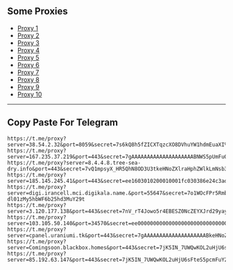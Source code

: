 Some Proxies
---
- [Proxy 1](https://t.me/proxy?server=38.54.2.32&port=8059&secret=7s6kQ8h5fZICXTqzcXO8DVhuYW1hdmEuaXI%3D)
- [Proxy 2](https://t.me/proxy?server=167.235.37.219&port=443&secret=7gAAAAAAAAAAAAAAAAAAAABNWS5pUmFuQ2VsbC5LaXI=)
- [Proxy 3](https://t.me/proxy?server=8.4.4.8.tree-sea-dry.info&port=443&secret=7vQ1mpsyX_HR5QhN8OD3U3tkeHNoZXlraHphZWlkLmNsb3VkZnJvbnQubmV0)
- [Proxy 4](https://t.me/proxy?server=185.145.245.41&port=443&secret=ee1603010200010001fc030386e24c3add6d792e6972616e63656c6c2e6972)
- [Proxy 5](https://t.me/proxy?server=digi.irancell.mci.digikala.name.&port=55647&secret=7o1WOcFPr5RmbGU8QQ-dl01zMy5hbWF6b25hd3MuY29t)
- [Proxy 6](https://t.me/proxy?server=3.120.177.138&port=443&secret=7nV_rT4Jowo5r4EBESZ0NcZEYXJrd29yay5pbw)
- [Proxy 7](https://t.me/proxy?server=103.105.50.140&port=34570&secret=ee000000000000000000000000000000006d79736f6e2e64756f6c696e676f2e636f6d)
- [Proxy 8](https://t.me/proxy?server=cpanel.uraniumi.tk&port=443&secret=7gAAAAAAAAAAAAAAAAAAAABkeHNoZXlraHphZWlkLmNsb3VkZnJvbnQubmV0)
- [Proxy 9](https://t.me/proxy?server=Comingsoon.blackbox.homes&port=443&secret=7jK5IN_7UWQwKOL2uHjU6sF3d3cuZ29vZ2xlLnNob3A)
- [Proxy 10](https://t.me/proxy?server=85.192.63.147&port=443&secret=7jK5IN_7UWQwKOL2uHjU6sFteS5pcmFuY2VsbC5pcg)
---
Copy Paste For Telegram
---
```
https://t.me/proxy?server=38.54.2.32&port=8059&secret=7s6kQ8h5fZICXTqzcXO8DVhuYW1hdmEuaXI%3D
https://t.me/proxy?server=167.235.37.219&port=443&secret=7gAAAAAAAAAAAAAAAAAAAABNWS5pUmFuQ2VsbC5LaXI=
https://t.me/proxy?server=8.4.4.8.tree-sea-dry.info&port=443&secret=7vQ1mpsyX_HR5QhN8OD3U3tkeHNoZXlraHphZWlkLmNsb3VkZnJvbnQubmV0
https://t.me/proxy?server=185.145.245.41&port=443&secret=ee1603010200010001fc030386e24c3add6d792e6972616e63656c6c2e6972
https://t.me/proxy?server=digi.irancell.mci.digikala.name.&port=55647&secret=7o1WOcFPr5RmbGU8QQ-dl01zMy5hbWF6b25hd3MuY29t
https://t.me/proxy?server=3.120.177.138&port=443&secret=7nV_rT4Jowo5r4EBESZ0NcZEYXJrd29yay5pbw
https://t.me/proxy?server=103.105.50.140&port=34570&secret=ee000000000000000000000000000000006d79736f6e2e64756f6c696e676f2e636f6d
https://t.me/proxy?server=cpanel.uraniumi.tk&port=443&secret=7gAAAAAAAAAAAAAAAAAAAABkeHNoZXlraHphZWlkLmNsb3VkZnJvbnQubmV0
https://t.me/proxy?server=Comingsoon.blackbox.homes&port=443&secret=7jK5IN_7UWQwKOL2uHjU6sF3d3cuZ29vZ2xlLnNob3A
https://t.me/proxy?server=85.192.63.147&port=443&secret=7jK5IN_7UWQwKOL2uHjU6sFteS5pcmFuY2VsbC5pcg
```